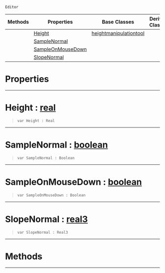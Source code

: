  `Editor`

|Methods|Properties|Base Classes|Derived Classes|
|---|---|---|---|
| |[ Height](https://github.com/PlasmaEngine/PlasmaDocs/tree/master/docs/C%2B%2B/code_reference/class_reference/flattentool.markdown#height-plasma-engine-docum)|[heightmanipulationtool](https://github.com/PlasmaEngine/PlasmaDocs/tree/master/docs/C%2B%2B/code_reference/class_reference/heightmanipulationtool.markdown)| |
| |[ SampleNormal](https://github.com/PlasmaEngine/PlasmaDocs/tree/master/docs/C%2B%2B/code_reference/class_reference/flattentool.markdown#samplenormal-plasma-engine)| | |
| |[ SampleOnMouseDown](https://github.com/PlasmaEngine/PlasmaDocs/tree/master/docs/C%2B%2B/code_reference/class_reference/flattentool.markdown#sampleonmousedown-plasma-e)| | |
| |[ SlopeNormal](https://github.com/PlasmaEngine/PlasmaDocs/tree/master/docs/C%2B%2B/code_reference/class_reference/flattentool.markdown#slopenormal-plasma-engine)| | |


 #  Properties


---  
 #  Height : [real](https://github.com/PlasmaEngine/PlasmaDocs/tree/master/docs/C%2B%2B/code_reference/lightning_base_types/real.markdown)

> 
> ``` lang=cpp, name=Lightning
> var Height : Real


---  
 #  SampleNormal : [boolean](https://github.com/PlasmaEngine/PlasmaDocs/tree/master/docs/C%2B%2B/code_reference/lightning_base_types/boolean.markdown)

> 
> ``` lang=cpp, name=Lightning
> var SampleNormal : Boolean


---  
 #  SampleOnMouseDown : [boolean](https://github.com/PlasmaEngine/PlasmaDocs/tree/master/docs/C%2B%2B/code_reference/lightning_base_types/boolean.markdown)

> 
> ``` lang=cpp, name=Lightning
> var SampleOnMouseDown : Boolean


---  
 #  SlopeNormal : [real3](https://github.com/PlasmaEngine/PlasmaDocs/tree/master/docs/C%2B%2B/code_reference/lightning_base_types/real3.markdown)

> 
> ``` lang=cpp, name=Lightning
> var SlopeNormal : Real3


---  
 #  Methods


---  
 

 